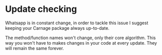 ﻿# Update checking

Whatsapp is in constant change, in order to tackle this issue I suggest keeping your  Carnage package always up-to-date.

The method/function names won't change, only their core algorithm. This way you won't have to makes changes in your code at every update. They will remain the same forever.
